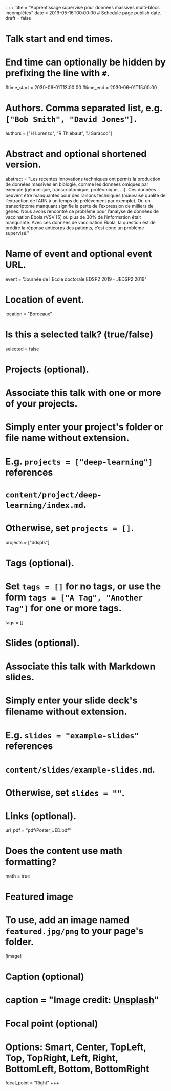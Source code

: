 +++
title = "Apprentissage supervisé pour données massives multi-blocs incomplètes"
date = 2019-05-16T00:00:00  # Schedule page publish date.
draft = false

# Talk start and end times.
#   End time can optionally be hidden by prefixing the line with `#`.
#time_start = 2030-06-01T13:00:00
#time_end = 2030-06-01T15:00:00

# Authors. Comma separated list, e.g. `["Bob Smith", "David Jones"]`.
authors = ["H Lorenzo", "R Thiebaut", "J Saracco"]

# Abstract and optional shortened version.
abstract = "Les récentes innovations techniques ont permis la production de données massives en biologie, comme les données omiques par exemple (génomique, transcriptomique, protéomique, …). Ces données peuvent être manquantes pour des raisons techniques (mauvaise qualité de l’extraction de l’ARN à un temps de prélèvement par exemple). Or, un transcriptome manquant signifie la perte de l’expression de milliers de gènes. Nous avons rencontré ce problème pour l’analyse de données de vaccination Ebola rVSV [5] où plus de 30% de l’information était manquante. Avec ces données de vaccination Ebola, la question est de prédire la réponse anticorps des patients, c’est donc un problème supervisé."

# Name of event and optional event URL.
event = "Journée de l'Ecole doctorale EDSP2 2019 - JEDSP2 2019"

# Location of event.
location = "Bordeaux"

# Is this a selected talk? (true/false)
selected = false

# Projects (optional).
#   Associate this talk with one or more of your projects.
#   Simply enter your project's folder or file name without extension.
#   E.g. `projects = ["deep-learning"]` references 
#   `content/project/deep-learning/index.md`.
#   Otherwise, set `projects = []`.
projects = ["ddspls"]

# Tags (optional).
#   Set `tags = []` for no tags, or use the form `tags = ["A Tag", "Another Tag"]` for one or more tags.
tags = []

# Slides (optional).
#   Associate this talk with Markdown slides.
#   Simply enter your slide deck's filename without extension.
#   E.g. `slides = "example-slides"` references 
#   `content/slides/example-slides.md`.
#   Otherwise, set `slides = ""`.


# Links (optional).
url_pdf = "pdf/Poster_JED.pdf"

# Does the content use math formatting?
math = true

# Featured image
# To use, add an image named `featured.jpg/png` to your page's folder. 
[image]
  # Caption (optional)
  # caption = "Image credit: [**Unsplash**](https://unsplash.com/photos/bzdhc5b3Bxs)"

  # Focal point (optional)
  # Options: Smart, Center, TopLeft, Top, TopRight, Left, Right, BottomLeft, Bottom, BottomRight
  focal_point = "Right"
+++
